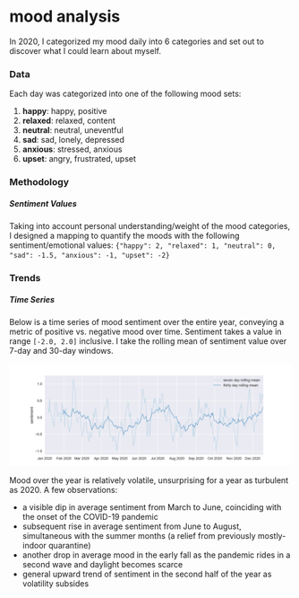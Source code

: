 # mood analysis
In 2020, I categorized my mood daily into 6 categories and set out to discover what I could learn about myself.

### Data
Each day was categorized into one of the following mood sets:
1. **happy**: happy, positive
2. **relaxed**: relaxed, content
3. **neutral**: neutral, uneventful
4. **sad**: sad, lonely, depressed
5. **anxious**: stressed, anxious
6. **upset**: angry, frustrated, upset

### Methodology

##### Sentiment Values
Taking into account personal understanding/weight of the mood categories, I designed a mapping to quantify the moods with the following sentiment/emotional values:
`{"happy": 2, "relaxed": 1, "neutral": 0, "sad": -1.5, "anxious": -1, "upset": -2}
`

### Trends

##### Time Series

Below is a time series of mood sentiment over the entire year, conveying a metric of positive vs. negative mood over time. Sentiment takes a value in range `[-2.0, 2.0]` inclusive. I take the rolling mean of sentiment value over 7-day and 30-day windows.

![](/plots/time_series_rolling_means.png)

Mood over the year is relatively volatile, unsurprising for a year as turbulent as 2020. A few observations:
- a visible dip in average sentiment from March to June, coinciding with the onset of the COVID-19 pandemic
- subsequent rise in average sentiment from June to August, simultaneous with the summer months (a relief from previously mostly-indoor quarantine)
- another drop in average mood in the early fall as the pandemic rides in a second wave and daylight becomes scarce
- general upward trend of sentiment in the second half of the year as volatility subsides
